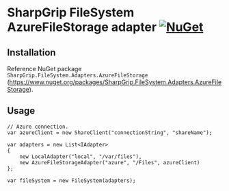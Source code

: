 ﻿# SharpGrip FileSystem AzureFileStorage adapter [![NuGet](https://img.shields.io/nuget/v/SharpGrip.FileSystem.Adapters.AzureFileStorage)](https://www.nuget.org/packages/SharpGrip.FileSystem.Adapters.AzureFileStorage)

## Installation

Reference NuGet package `SharpGrip.FileSystem.Adapters.AzureFileStorage` (https://www.nuget.org/packages/SharpGrip.FileSystem.Adapters.AzureFileStorage).

## Usage

```
// Azure connection.
var azureClient = new ShareClient("connectionString", "shareName");

var adapters = new List<IAdapter>
{
    new LocalAdapter("local", "/var/files"),
    new AzureFileStorageAdapter("azure", "/Files", azureClient)
};

var fileSystem = new FileSystem(adapters);
```